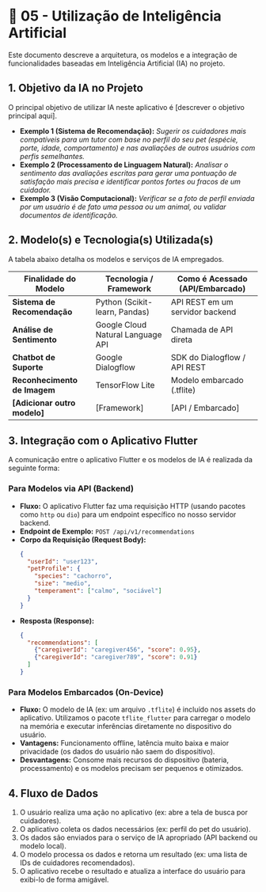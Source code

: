 # 🧠 05 - Utilização de Inteligência Artificial

Este documento descreve a arquitetura, os modelos e a integração de funcionalidades baseadas em Inteligência Artificial (IA) no projeto.

## 1. Objetivo da IA no Projeto

O principal objetivo de utilizar IA neste aplicativo é [descrever o objetivo principal aqui].

* **Exemplo 1 (Sistema de Recomendação):** *Sugerir os cuidadores mais compatíveis para um tutor com base no perfil do seu pet (espécie, porte, idade, comportamento) e nas avaliações de outros usuários com perfis semelhantes.*
* **Exemplo 2 (Processamento de Linguagem Natural):** *Analisar o sentimento das avaliações escritas para gerar uma pontuação de satisfação mais precisa e identificar pontos fortes ou fracos de um cuidador.*
* **Exemplo 3 (Visão Computacional):** *Verificar se a foto de perfil enviada por um usuário é de fato uma pessoa ou um animal, ou validar documentos de identificação.*

## 2. Modelo(s) e Tecnologia(s) Utilizada(s)

A tabela abaixo detalha os modelos e serviços de IA empregados.

| Finalidade do Modelo        | Tecnologia / Framework              | Como é Acessado (API/Embarcado) |
| --------------------------- | ----------------------------------- | ------------------------------- |
| **Sistema de Recomendação** | Python (Scikit-learn, Pandas)       | API REST em um servidor backend |
| **Análise de Sentimento** | Google Cloud Natural Language API   | Chamada de API direta         |
| **Chatbot de Suporte** | Google Dialogflow                   | SDK do Dialogflow / API REST    |
| **Reconhecimento de Imagem** | TensorFlow Lite                     | Modelo embarcado (.tflite)    |
| **[Adicionar outro modelo]** | [Framework]                         | [API / Embarcado]               |

## 3. Integração com o Aplicativo Flutter

A comunicação entre o aplicativo Flutter e os modelos de IA é realizada da seguinte forma:

### Para Modelos via API (Backend)

* **Fluxo:** O aplicativo Flutter faz uma requisição HTTP (usando pacotes como `http` ou `dio`) para um endpoint específico no nosso servidor backend.
* **Endpoint de Exemplo:** `POST /api/v1/recommendations`
* **Corpo da Requisição (Request Body):**
    ```json
    {
      "userId": "user123",
      "petProfile": {
        "species": "cachorro",
        "size": "medio",
        "temperament": ["calmo", "sociável"]
      }
    }
    ```
* **Resposta (Response):**
    ```json
    {
      "recommendations": [
        {"caregiverId": "caregiver456", "score": 0.95},
        {"caregiverId": "caregiver789", "score": 0.91}
      ]
    }
    ```

### Para Modelos Embarcados (On-Device)

* **Fluxo:** O modelo de IA (ex: um arquivo `.tflite`) é incluído nos assets do aplicativo. Utilizamos o pacote `tflite_flutter` para carregar o modelo na memória e executar inferências diretamente no dispositivo do usuário.
* **Vantagens:** Funcionamento offline, latência muito baixa e maior privacidade (os dados do usuário não saem do dispositivo).
* **Desvantagens:** Consome mais recursos do dispositivo (bateria, processamento) e os modelos precisam ser pequenos e otimizados.

## 4. Fluxo de Dados

1.  O usuário realiza uma ação no aplicativo (ex: abre a tela de busca por cuidadores).
2.  O aplicativo coleta os dados necessários (ex: perfil do pet do usuário).
3.  Os dados são enviados para o serviço de IA apropriado (API backend ou modelo local).
4.  O modelo processa os dados e retorna um resultado (ex: uma lista de IDs de cuidadores recomendados).
5.  O aplicativo recebe o resultado e atualiza a interface do usuário para exibi-lo de forma amigável.
